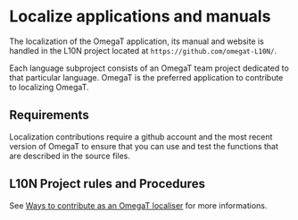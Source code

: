 # Localize applications and manuals

The localization of the OmegaT application, its manual and website is handled in the L10N project located at `https://github.com/omegat-L10N/`.

Each language subproject consists of an OmegaT team project dedicated to that particular language. OmegaT is the preferred application to contribute to localizing OmegaT.

## Requirements

Localization contributions require a github account and the most recent version of OmegaT to ensure that you can use and test the functions that are described in the source files.

## L10N Project rules and Procedures

See [Ways to contribute as an OmegaT localiser](https://github.com/OmegaT-L10N/OmegaT-L10N.github.io/blob/master/index.md) for more informations.
